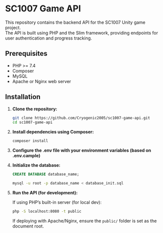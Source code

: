 # SC1007 Game API

This repository contains the backend API for the SC1007 Unity game project.  
The API is built using PHP and the Slim framework, providing endpoints for user authentication and progress tracking.

## Prerequisites

- PHP >= 7.4
- Composer
- MySQL
- Apache or Nginx web server

## Installation

1. **Clone the repository:**

    ```bash
    git clone https://github.com/Cryogenic2005/sc1007-game-api.git
    cd sc1007-game-api

2. **Install dependencies using Composer:**

    ```bash
    composer install
    ```
    
3. **Configure the .env file with your environment variables (based on .env.cample)**

4. **Initialize the database:**

    ```sql
    CREATE DATABASE database_name;
    ```

    ```bash
    mysql -u root -p database_name < database_init.sql
    ```
    
5. **Run the API (for development):**

    If using PHP’s built-in server (for local dev):

    ```bash
    php -S localhost:8080 -t public
    ```

    If deploying with Apache/Nginx, ensure the `public/` folder is set as the document root.
